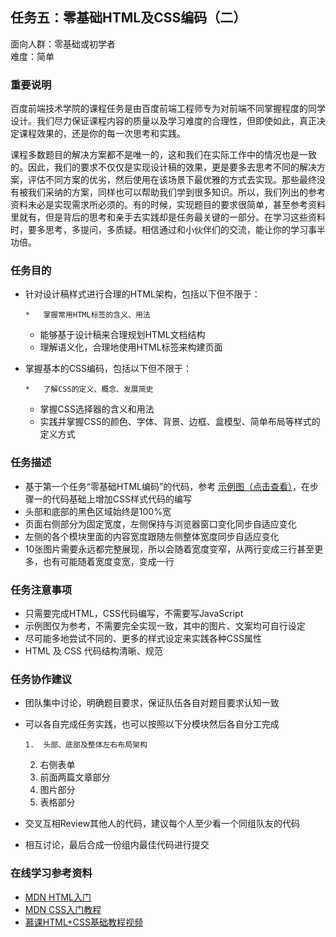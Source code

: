 ## 任务五：零基础HTML及CSS编码（二）

面向人群：零基础或初学者  
难度：简单


### 重要说明

百度前端技术学院的课程任务是由百度前端工程师专为对前端不同掌握程度的同学设计。我们尽力保证课程内容的质量以及学习难度的合理性，但即使如此，真正决定课程效果的，还是你的每一次思考和实践。

课程多数题目的解决方案都不是唯一的，这和我们在实际工作中的情况也是一致的。因此，我们的要求不仅仅是实现设计稿的效果，更是要多去思考不同的解决方案，评估不同方案的优劣，然后使用在该场景下最优雅的方式去实现。那些最终没有被我们采纳的方案，同样也可以帮助我们学到很多知识。所以，我们列出的参考资料未必是实现需求所必须的。有的时候，实现题目的要求很简单，甚至参考资料里就有，但是背后的思考和亲手去实践却是任务最关键的一部分。在学习这些资料时，要多思考，多提问，多质疑。相信通过和小伙伴们的交流，能让你的学习事半功倍。

### 任务目的

*   针对设计稿样式进行合理的HTML架构，包括以下但不限于：

        *   掌握常用HTML标签的含义、用法
    *   能够基于设计稿来合理规划HTML文档结构
    *   理解语义化，合理地使用HTML标签来构建页面
*   掌握基本的CSS编码，包括以下但不限于：

        *   了解CSS的定义、概念、发展简史
    *   掌握CSS选择器的含义和用法
    *   实践并掌握CSS的颜色、字体、背景、边框、盒模型、简单布局等样式的定义方式

### 任务描述

*   基于第一个任务“零基础HTML编码”的代码，参考 [示例图（点击查看）](http://7xrp04.com1.z0.glb.clouddn.com/task_1_5_1.jpg)，在步骤一的代码基础上增加CSS样式代码的编写
*   头部和底部的黑色区域始终是100%宽
*   页面右侧部分为固定宽度，左侧保持与浏览器窗口变化同步自适应变化
*   左侧的各个模块里面的内容宽度跟随左侧整体宽度同步自适应变化
*   10张图片需要永远都完整展现，所以会随着宽度变窄，从两行变成三行甚至更多，也有可能随着宽度变宽，变成一行

### 任务注意事项

*   只需要完成HTML，CSS代码编写，不需要写JavaScript
*   示例图仅为参考，不需要完全实现一致，其中的图片、文案均可自行设定
*   尽可能多地尝试不同的、更多的样式设定来实践各种CSS属性
*   HTML 及 CSS 代码结构清晰、规范

### 任务协作建议

*   团队集中讨论，明确题目要求，保证队伍各自对题目要求认知一致
*   可以各自完成任务实践，也可以按照以下分模块然后各自分工完成

        1.  头部、底部及整体左右布局架构
    2.  右侧表单
    3.  前面两篇文章部分
    4.  图片部分
    5.  表格部分
*   交叉互相Review其他人的代码，建议每个人至少看一个同组队友的代码
*   相互讨论，最后合成一份组内最佳代码进行提交

### 在线学习参考资料

*   [MDN HTML入门](https://developer.mozilla.org/zh-CN/docs/Web/Guide/HTML/Introduction)
*   [MDN CSS入门教程](https://developer.mozilla.org/zh-CN/docs/Web/Guide/CSS/Getting_started)
*   [慕课HTML+CSS基础教程视频](http://www.imooc.com/learn/9)
